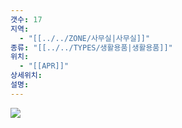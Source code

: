 ```yaml
---
갯수: 17
지역:
  - "[[../../ZONE/사무실|사무실]]"
종류: "[[../../TYPES/생활용품|생활용품]]"
위치:
  - "[[APR]]"
상세위치: 
설명:
---
```

![](http://192.168.50.22/devices/250118_IMG_0010.jpg)
